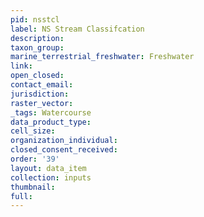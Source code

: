 ```yaml
---
pid: nsstcl
label: NS Stream Classifcation
description: 
taxon_group: 
marine_terrestrial_freshwater: Freshwater
link: 
open_closed: 
contact_email: 
jurisdiction: 
raster_vector: 
_tags: Watercourse
data_product_type: 
cell_size: 
organization_individual: 
closed_consent_received: 
order: '39'
layout: data_item
collection: inputs
thumbnail: 
full: 
---
```

